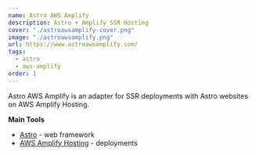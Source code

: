 ```yaml
---
name: Astro AWS Amplify
description: Astro + Amplify SSR Hosting
cover: "./astroawsamplify-cover.png"
image: "./astroawsamplify.png"
url: https://www.astroawsamplify.com/
tags:
  - astro
  - aws-amplify
order: 1
---
```


Astro AWS Amplify is an adapter for SSR deployments with Astro websites on AWS Amplify Hosting.

**Main Tools**

- [Astro](https://astro.build) - web framework
- [AWS Amplify Hosting](https://aws.amazon.com/amplify/hosting/) - deployments